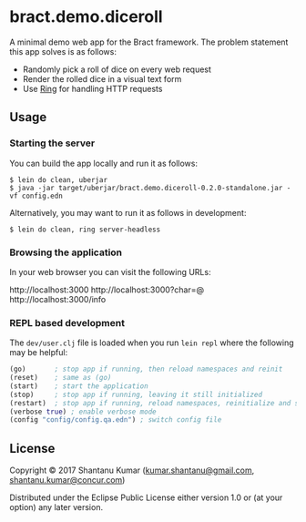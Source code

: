 # bract.demo.diceroll

A minimal demo web app for the Bract framework. The problem statement this app solves is as follows:

- Randomly pick a roll of dice on every web request
- Render the rolled dice in a visual text form
- Use [Ring](https://github.com/ring-clojure) for handling HTTP requests


## Usage

### Starting the server

You can build the app locally and run it as follows:

```shell
$ lein do clean, uberjar
$ java -jar target/uberjar/bract.demo.diceroll-0.2.0-standalone.jar -vf config.edn
```

Alternatively, you may want to run it as follows in development:

```shell
$ lein do clean, ring server-headless
```


### Browsing the application

In your web browser you can visit the following URLs:

http://localhost:3000
http://localhost:3000?char=@
http://localhost:3000/info


### REPL based development

The `dev/user.clj` file is loaded when you run `lein repl` where the following may be helpful:

```clojure
(go)       ; stop app if running, then reload namespaces and reinit
(reset)    ; same as (go)
(start)    ; start the application
(stop)     ; stop app if running, leaving it still initialized
(restart)  ; stop app if running, reload namespaces, reinitialize and start up
(verbose true) ; enable verbose mode
(config "config/config.qa.edn") ; switch config file
```


## License

Copyright © 2017 Shantanu Kumar (kumar.shantanu@gmail.com, shantanu.kumar@concur.com)

Distributed under the Eclipse Public License either version 1.0 or (at
your option) any later version.
